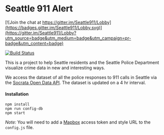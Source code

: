 # Seattle 911 Alert

[![Join the chat at https://gitter.im/Seattle911/Lobby](https://badges.gitter.im/Seattle911/Lobby.svg)](https://gitter.im/Seattle911/Lobby?utm_source=badge&utm_medium=badge&utm_campaign=pr-badge&utm_content=badge)

[![Build Status](https://travis-ci.org/vgoutham/Seattle911.svg?branch=enzyme_test)](https://travis-ci.org/vgoutham/Seattle911)

This is a project to help Seattle residents and the Seattle Police Department visualize crime data in new and interesting ways.

We access the dataset of all the police responses to 911 calls in Seattle via the [Socrata Open Data API](https://dev.socrata.com/foundry/data.seattle.gov/pu5n-trf4). The dataset is updated on a 4 hr interval.

#### Installation
```
npm install
npm run config-db
npm start
```

*Note:* You will need to add a [Mapbox](https://www.mapbox.com/mapbox-studio/) access token and style URL to the `config.js` file.
